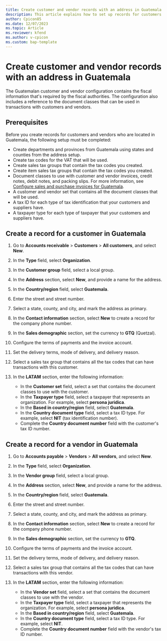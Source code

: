 ```yaml
---
title: Create customer and vendor records with an address in Guatemala
description: This article explains how to set up records for customers and vendors in Guatemala.
author: Cpicon85
ms.date: 12/07/2023
ms.topic: Article
ms.reviewer: kfend
ms.author: v-cpicon
ms.custom: bap-template
---
```


# Create customer and vendor records with an address in Guatemala

The Guatemalan customer and vendor configuration contains the fiscal information that's required by the fiscal authorities. The configuration also includes a reference to the document classes that can be used in transactions with customers and vendors.

## Prerequisites
Before you create records for customers and vendors who are located in Guatemala, the following setup must be completed:
- Create departments and provinces from Guatemala using states and counties from the address setup.
- Create tax codes for the VAT that will be used.
- Create sales tax groups that contain the tax codes you created.
- Create item sales tax groups that contain the tax codes you created.
- Document classes to use with customer and vendor invoices, credit notes, debit notes, and packing slips. For more information, see [Configure sales and purchase invoices for Guatemala](ltm-configure-invoices-Guatemala.md).
- A customer and vendor set that contains all the document classes that will be used.
- A tax ID for each type of tax identification that your customers and suppliers have.
- A taxpayer type for each type of taxpayer that your customers and suppliers have.

## Create a record for a customer in Guatemala

1. Go to **Accounts receivable** \> **Customers** \> **All customers**, and select **New**.
2. In the **Type** field, select **Organization**.
3. In the **Customer group** field, select a local group.
4. In the **Address** section, select **New**, and provide a name for the address.
5. In the **Country/region** field, select **Guatemala**.
6. Enter the street and street number.
7. Select a state, county, and city, and mark the address as primary.
8. In the **Contact information** section, select **New** to create a record for the company phone number.
9. In the **Sales demographic** section, set the currency to **GTQ** (Quetzal).
10. Configure the terms of payments and the invoice account.
11. Set the delivery terms, mode of delivery, and delivery reason.
12. Select a sales tax group that contains all the tax codes that can have transactions with this customer.
13. In the **LATAM** section, enter the following information:

    - In the **Customer set** field, select a set that contains the document classes to use with the customer.
    - In the **Taxpayer type** field, select a taxpayer that represents an organization. For example, select **persona juridica**.
    - In the **Based in country/region** field, select **Guatemala**.
    - In the **Country document type** field, select a tax ID type. For example, select **NIT** (tax identification number).
    - Complete the **Country document number** field with the customer's tax ID number.

## Create a record for a vendor in Guatemala

1. Go to **Accounts payable** \> **Vendors** \> **All vendors**, and select **New**.
2. In the **Type** field, select **Organization**.
3. In the **Vendor group** field, select a local group.
4. In the **Address** section, select **New**, and provide a name for the address.
5. In the **Country/region** field, select **Guatemala**.
6. Enter the street and street number.
7. Select a state, county, and city, and mark the address as primary.
8. In the **Contact information** section, select **New** to create a record for the company phone number.
9. In the **Sales demographic** section, set the currency to **GTQ**.
10. Configure the terms of payments and the invoice account.
11. Set the delivery terms, mode of delivery, and delivery reason.
12. Select a sales tax group that contains all the tax codes that can have transactions with this vendor.
13. In the **LATAM** section, enter the following information:

    - In the **Vendor set** field, select a set that contains the document classes to use with the vendor.
    - In the **Taxpayer type** field, select a taxpayer that represents the organization. For example, select **persona juridica**.
    - In the **Based in country/region** field, select **Guatemala**.
    - In the **Country document type** field, select a tax ID type. For example, select **NIT**.
    - Complete the **Country document number** field with the vendor's tax ID number.
